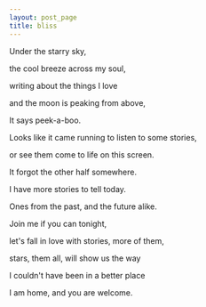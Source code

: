 ```yaml
---
layout: post_page
title: bliss
---
```

Under the starry sky,

the cool breeze across my soul,

writing about the things I love

and the moon is peaking from above,

It says peek-a-boo.



Looks like it came running to listen to some stories,

or see them come to life on this screen.

It forgot the other half somewhere.

I have more stories to tell today.

Ones from the past, and the future alike.



Join me if you can tonight,

let's fall in love with stories, more of them,

stars, them all, will show us the way

I couldn't have been in a better place

I am home, and you are welcome.
